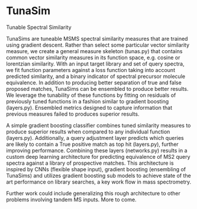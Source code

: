 # TunaSim
Tunable Spectral Similarity

TunaSims are tuneable MSMS spectral similarity measures that are trained using gradient descent. Rather than select some particular vector similarity measure, we create a general measure skeleton (tunas.py) that contains common vector similarity measures in its function space, e.g. cosine or lorentzian similarity. With an input target library and set of query spectra, we fit function parameters against a loss function taking into account predicted similarity, and a binary indicator of spectral precursor molecule equivalence. In addition to producing better separation of true and false proposed matches, TunaSims can be ensembled to produce better results. We leverage the tunability of these functions by fitting on residuals of previously tuned functions in a fashion similar to gradient boosting (layers.py). Ensembled metrics designed to capture information that previous measures failed to produces superior results.

A simple gradient boosting classifier combines tuned similarity measures to produce superior results when compared to any individual function (layers.py). Additionally, a query adjustment layer predicts which queries are likely to contain a True positive match as top hit (layers.py), further improving performance. Combining these layers (networks.py) results in a custom deep learning architecture for predicting equivalence of MS2 query spectra against a library of prospective matches. This architecture is inspired by CNNs (flexible shape input), gradient boosting (ensembling of TunaSims) and utilizes gradient boosting sub models to achieve state of the art performance on library searches, a key work flow in mass spectrometry.

Further work could include generalizing this rough architecture to other problems involving tandem MS inputs. More to come.
